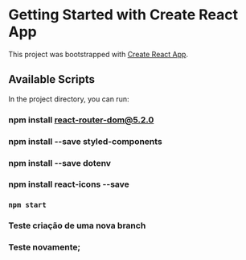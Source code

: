 # Getting Started with Create React App

This project was bootstrapped with [Create React App](https://github.com/facebook/create-react-app).

## Available Scripts

In the project directory, you can run:


### npm install react-router-dom@5.2.0

### npm install --save styled-components

### npm install --save dotenv

### npm install react-icons --save

### `npm start`

### Teste criação de uma nova branch
### Teste novamente;

